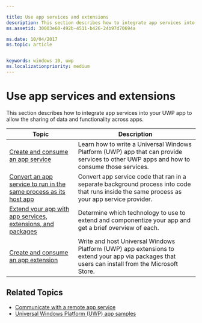 ```yaml
---

title: Use app services and extensions
description: This section describes how to integrate app services into your UWP app to allow the sharing of data and functionality across apps.
ms.assetid: 30003e60-492b-4511-b426-24b97d70694a

ms.date: 10/04/2017
ms.topic: article


keywords: windows 10, uwp
ms.localizationpriority: medium
---
```


# Use app services and extensions

This section describes how to integrate app services into your UWP app to allow the sharing of data and functionality across apps.

| Topic | Description |
|-------|-------------|
| [Create and consume an app service](how-to-create-and-consume-an-app-service.md) | Learn how to write a Universal Windows Platform (UWP) app that can provide services to other UWP apps and how to consume those services. |
| [Convert an app service to run in the same process as its host app](convert-app-service-in-process.md) | Convert app service code that ran in a separate background process into code that runs inside the same process as your app service provider. |
| [Extend your app with app services, extensions, and packages](extend-your-app-with-services-extensions-packages.md) | Determine which technology to use to extend and componentize your app and get a brief overview of each. |
| [Create and consume an app extension](how-to-create-an-extension.md) | Write and host Universal Windows Platform (UWP) app extensions to extend your app via packages that users can install from the Microsoft Store. |


## Related Topics
* [Communicate with a remote app service](communicate-with-a-remote-app-service.md)
* [Universal Windows Platform (UWP) app samples](https://github.com/Microsoft/Windows-universal-samples/tree/master/Samples/AppServices)
